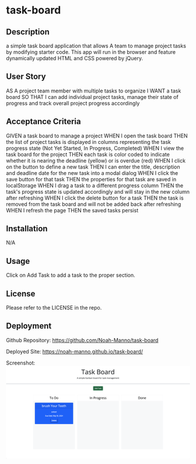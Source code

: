 # task-board

## Description
a simple task board application that allows A team to manage project tasks by modifying starter code. This app will run in the browser and feature dynamically updated HTML and CSS powered by jQuery.

## User Story

AS A project team member with multiple tasks to organize
I WANT a task board 
SO THAT I can add individual project tasks, manage their state of progress and track overall project progress accordingly

## Acceptance Criteria

GIVEN a task board to manage a project
WHEN I open the task board
THEN the list of project tasks is displayed in columns representing the task progress state (Not Yet Started, In Progress, Completed)
WHEN I view the task board for the project
THEN each task is color coded to indicate whether it is nearing the deadline (yellow) or is overdue (red)
WHEN I click on the button to define a new task
THEN I can enter the title, description and deadline date for the new task into a modal dialog
WHEN I click the save button for that task
THEN the properties for that task are saved in localStorage
WHEN I drag a task to a different progress column
THEN the task's progress state is updated accordingly and will stay in the new column after refreshing
WHEN I click the delete button for a task
THEN the task is removed from the task board and will not be added back after refreshing
WHEN I refresh the page
THEN the saved tasks persist


## Installation

N/A

## Usage

Click on Add Task to add a task to the proper section. 

## License

Please refer to the LICENSE in the repo. 

## Deployment 

Github Repository: https://github.com/Noah-Manno/task-board

Deployed Site: https://noah-manno.github.io/task-board/

Screenshot: ![Screenshot of Project](/assets/Screenshot%202024-04-04%20at%208.45.50%20PM.png)